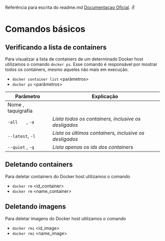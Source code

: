 Referência para escrita do readme.md [Documentaçao Oficial](https://docs.docker.com/reference/). :v:

# Comandos básicos

## Verificando a lista de containers

Para visualizar a lista de containers de um determinado Docker host utilizamos o comando ```docker ps```.
Esse comando é responsável por mostrar todos os containers, mesmo aqueles não mais em execução.

- ``` docker container list ``` <parâmetros>  
- ``` docker ps ``` <parâmetros>

| Parâmetro                | Explicação      |
| -----                    | ------          |
| Nome  , taquigrafia      |                 | 
| ```-all   ```    , ```-a``` | *Lista todos os containers, inclusive os desligados*      |
| ```--latest```, ```-l``` | *Lista os últimos containers, inclusive os desligados*    |
| ```--quiet``` , ```-q``` | *Lista apenas os ids dos containers*  |

## Deletando containers

Para deletar containers do Docker host utilizamos o comando

- ``` docker rm ``` <id_container>
- ``` docker rm ``` <name_container>

## Deletando imagens

Para deletar imagens do Docker host utilizamos o comando

- ``` docker rmi ``` <id_image>
- ``` docker rmi ``` <name_image>